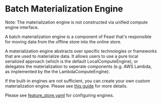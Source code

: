 # Batch Materialization Engine

Note: The materialization engine is not constructed via unified compute engine interface.

A batch materialization engine is a component of Feast that's responsible for moving data from the offline store into the online store.

A materialization engine abstracts over specific technologies or frameworks that are used to materialize data. It allows users to use a pure local serialized approach (which is the default LocalComputeEngine), or delegates the materialization to seperate components (e.g. AWS Lambda, as implemented by the the LambdaComputeEngine).

If the built-in engines are not sufficient, you can create your own custom materialization engine. Please see [this guide](../../how-to-guides/customizing-feast/creating-a-custom-compute-engine.md) for more details.

Please see [feature\_store.yaml](../../reference/feature-repository/feature-store-yaml.md#overview) for configuring engines.
